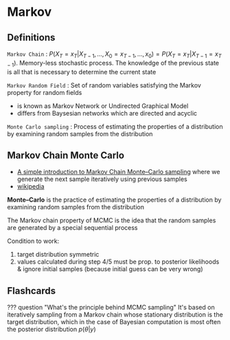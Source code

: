 # Markov

## Definitions

`Markov Chain`
: $P(X_T = x_T | X_{T-1}, ..., X_{0} = x_{T-1}, ..., x_{0})=P(X_T = x_T | X_{T-1} = x_{T-1})$. Memory-less stochastic process. The knowledge of the previous state is all that is necessary to determine the current state

`Markov Random Field`
: Set of random variables satisfying the Markov property for random fields

- is known as Markov Network or Undirected Graphical Model
- differs from  Baysesian networks which are directed and acyclic

`Monte Carlo sampling`
: Process of estimating the properties of a distribution by examining random samples from the distribution

## Markov Chain Monte Carlo

- [A simple introduction to Markov Chain Monte–Carlo sampling](https://link.springer.com/content/pdf/10.3758/s13423-016-1015-8.pdf) where we generate the next sample iteratively using previous samples
- [wikipedia](https://fr.wikipedia.org/wiki/M%C3%A9thode_de_Monte-Carlo_par_cha%C3%AEnes_de_Markov)

**Monte–Carlo** is the practice of estimating the properties of a distribution by examining random samples from the distribution

The Markov chain property of MCMC is the idea that the random samples are generated by a special sequential process

Condition to work:

  1. target distribution symmetric
  2. values calculated during step 4/5 must be prop. to posterior likelihoods & ignore initial samples (because initial guess can be very wrong)

## Flashcards

??? question "What's the principle behind MCMC sampling"
    It's based on iteratively sampling from a Markov chain whose stationary distribution is the target distribution, which in the case of Bayesian computation is most often the posterior distribution $p(θ|y)$
